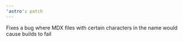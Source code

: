 ```yaml
---
'astro': patch
---
```


Fixes a bug where MDX files with certain characters in the name would cause builds to fail
